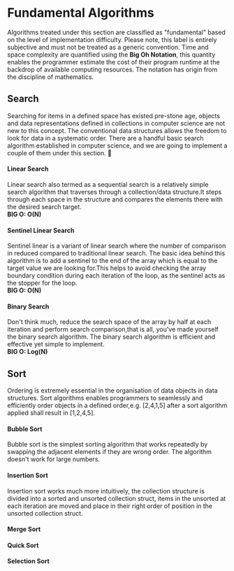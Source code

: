 # Fundamental Algorithms
Algorithms treated under this section are classified as "fundamental" based on the level of implementation 
difficulty. Please note, this label is entirely subjective and must not be treated as a generic convention. 
Time and space complexity are quantified using the **Big Oh Notation**, this quantity enables the programmer 
estimate the cost of their program runtime at the backdrop of available computing resources.
The notation has origin from the discipline of mathematics.
## Search
Searching for items in a defined space has existed pre-stone age, objects and data representations defined in collections
in computer science are not new to this concept. The conventional data structures allows the freedom to look for data in 
a systematic order. There are a handful basic search algorithm established in computer science, and we are going to implement
a couple of them under this section. :hamster:
#### Linear Search
Linear search also termed as a sequential search is a relatively simple search algorithm that traverses through a 
collection/data structure.It steps through each space in the structure and compares the elements there with the desired search target.  
**BIG O: O(N)**  

#### Sentinel Linear Search
Sentinel linear is a variant of linear search where the number of comparison in reduced compared to 
traditional linear search. The basic idea behind this algorithm is to add a sentinel to the end of 
the array which is equal to the target value we are looking for.This helps to avoid checking the array
boundary condition during each iteration of the loop, as the sentinel acts as the stopper for the loop.  
**BIG O: O(N)**  

#### Binary Search
Don't think much, reduce the search space of the array by half at each iteration and perform
search comparison,that is all, you've made yourself the binary search algorithm.
The binary search algorithm is efficient and effective yet simple to implement.  
**BIG O: Log(N)**  

## Sort
Ordering is extremely essential in the organisation of data objects in data structures.
Sort algorithms enables programmers to seamlessly and efficiently order objects in a defined
order,e.g. [2,4,1,5] after a sort algorithm applied shall result in [1,2,4,5].
#### Bubble Sort
Bubble sort is the simplest sorting algorithm that works repeatedly by swapping the 
adjacent elements if they are wrong order. The algorithm doesn't work for large numbers.  

#### Insertion Sort
Insertion sort works much more intuitively, the collection structure is divided into a sorted and
unsorted collection struct, items in the unsorted at each iteration are moved and place in their 
right order of position in the unsorted collection struct.
#### Merge Sort
#### Quick Sort
#### Selection Sort
